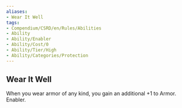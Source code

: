 ```yaml
---
aliases:
- Wear It Well
tags:
- Compendium/CSRD/en/Rules/Abilities
- Ability
- Ability/Enabler
- Ability/Cost/0
- Ability/Tier/High
- Ability/Categories/Protection
---
```


  
## Wear It Well  
When you wear armor of any kind, you gain an additional +1 to Armor. Enabler.